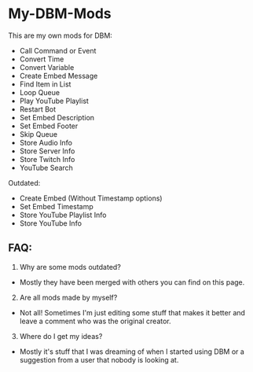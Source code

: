 # My-DBM-Mods
This are my own mods for DBM:

- Call Command or Event
- Convert Time
- Convert Variable
- Create Embed Message
- Find Item in List
- Loop Queue
- Play YouTube Playlist
- Restart Bot
- Set Embed Description
- Set Embed Footer
- Skip Queue
- Store Audio Info
- Store Server Info
- Store Twitch Info
- YouTube Search

Outdated:

- Create Embed (Without Timestamp options)
- Set Embed Timestamp
- Store YouTube Playlist Info
- Store YouTube Info



## FAQ:

1. Why are some mods outdated?

- Mostly they have been merged with others you can find on this page.

2. Are all mods made by myself?

- Not all! Sometimes I'm just editing some stuff that makes it better and leave a comment who was the original creator.

3. Where do I get my ideas?

- Mostly it's stuff that I was dreaming of when I started using DBM or a suggestion from a user that nobody is looking at.
